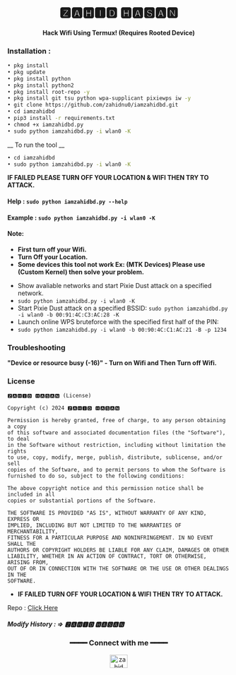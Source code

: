 
<h1 align="center">🆉🅰🅷🅸🅳 🅷🅰🆂🅰🅽</h1>
<h4 align="center">Hack Wifi Using Termux! (Requires Rooted Device)</h4>

### Installation :
```bash
• pkg install
• pkg update
• pkg install python
• pkg install python2
• pkg install root-repo -y
• pkg install git tsu python wpa-supplicant pixiewps iw -y
• git clone https://github.com/zahidnu0/iamzahidbd.git 
• cd iamzahidbd 
• pip3 install -r requirements.txt
• chmod +x iamzahidbd.py
• sudo python iamzahidbd.py -i wlan0 -K
```
__ To run the tool __
```bash
• cd iamzahidbd
• sudo python iamzahidbd.py -i wlan0 -K
```

**IF FAILED PLEASE TURN OFF YOUR LOCATION & WIFI THEN TRY TO ATTACK.**

#### Help : `sudo python iamzahidbd.py --help`
#### Example : `sudo python iamzahidbd.py -i wlan0 -K`

#### Note: 
+ **First turn off your Wifi.**
+ **Turn Off your Location.**
+ **Some devices this tool not work Ex: (MTK Devices) Please use (Custom Kernel) then solve your problem.**
- Show avaliable networks and start Pixie Dust attack on a specified network.
- `sudo python iamzahidbd.py -i wlan0 -K`
-  Start Pixie Dust attack on a specified BSSID:
`sudo python iamzahidbd.py -i wlan0 -b 00:91:4C:C3:AC:28 -K`
- Launch online WPS bruteforce with the specified first half of the PIN:
- `sudo python iamzahidbd.py -i wlan0 -b 00:90:4C:C1:AC:21 -B -p 1234`
### Troubleshooting
**"Device or resource busy (-16)" - Turn on Wifi and Then Turn off Wifi.**

### License

````
🆉🅰🅷🅸🅳 🅷🅰🆂🅰🅽 (License)

Copyright (c) 2024 🆉🅰🅷🅸🅳 🅷🅰🆂🅰🅽

Permission is hereby granted, free of charge, to any person obtaining a copy
of this software and associated documentation files (the "Software"), to deal
in the Software without restriction, including without limitation the rights
to use, copy, modify, merge, publish, distribute, sublicense, and/or sell
copies of the Software, and to permit persons to whom the Software is
furnished to do so, subject to the following conditions:

The above copyright notice and this permission notice shall be included in all
copies or substantial portions of the Software.

THE SOFTWARE IS PROVIDED "AS IS", WITHOUT WARRANTY OF ANY KIND, EXPRESS OR
IMPLIED, INCLUDING BUT NOT LIMITED TO THE WARRANTIES OF MERCHANTABILITY,
FITNESS FOR A PARTICULAR PURPOSE AND NONINFRINGEMENT. IN NO EVENT SHALL THE
AUTHORS OR COPYRIGHT HOLDERS BE LIABLE FOR ANY CLAIM, DAMAGES OR OTHER
LIABILITY, WHETHER IN AN ACTION OF CONTRACT, TORT OR OTHERWISE, ARISING FROM,
OUT OF OR IN CONNECTION WITH THE SOFTWARE OR THE USE OR OTHER DEALINGS IN THE
SOFTWARE.
````

+ **IF FAILED TURN OFF YOUR LOCATION & WIFI THEN TRY TO ATTACK.**

Repo : <a href="https://github.com/zahidnu0/iamzahidbd"> Click Here </a>

##### Modify History : => 🆉🅰🅷🅸🅳 🅷🅰🆂🅰🅽
<div align="center">
<h3>━━━━ Connect with me ━━━━</h3>
<a href="https://fb.com/Iam.Zahid0" target="blank"><img align="center" src="https://raw.githubusercontent.com/rahuldkjain/github-profile-readme-generator/master/src/images/icons/Social/facebook.svg" alt="zahid" height="30" width="40" /></a>
</div>
